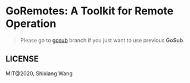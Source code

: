 # GoRemotes: A Toolkit for Remote Operation

> Please go to [gosub](https://github.com/ShixiangWang/goremotes/tree/gosub) branch if you just want to use previous **GoSub**.

## LICENSE

MIT@2020, Shixiang Wang
